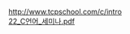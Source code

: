 http://www.tcpschool.com/c/intro  
[22_C언어_세미나.pdf](https://github.com/mjkim0819/KITEL_C_Seminar/files/10860800/22_C._.pdf)
